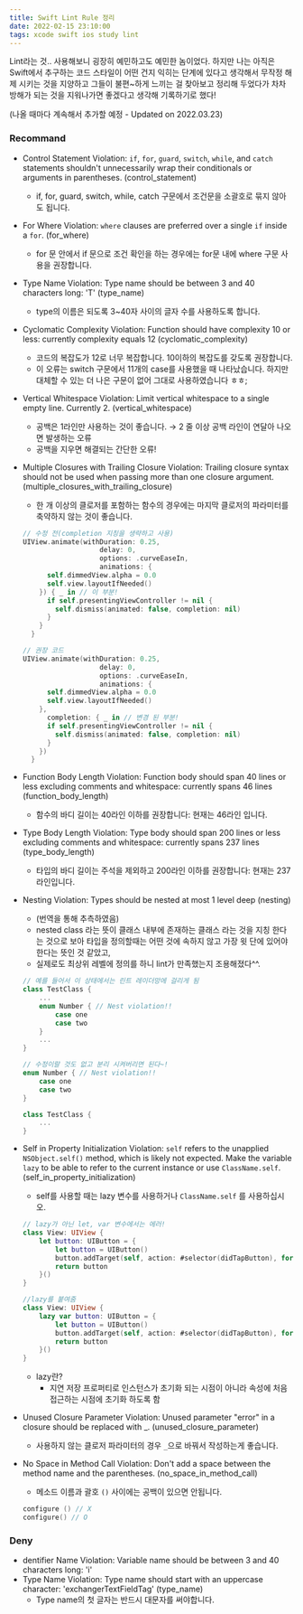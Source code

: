 ```yaml
---
title: Swift Lint Rule 정리
date: 2022-02-15 23:10:00
tags: xcode swift ios study lint
---
```


Lint라는 것.. 사용해보니 굉장히 예민하고도 예민한 놈이었다.
하지만 나는 아직은 Swift에서 추구하는 코드 스타일이 어떤 건지 익히는 단계에 있다고 생각해서 무작정 해제 시키는 것을 지양하고
그들이 불편~하게 느끼는 걸 찾아보고 정리해 두었다가 차차 방해가 되는 것을 지워나가면 좋겠다고 생각해 기록하기로 했다!

(나올 때마다 계속해서 추가할 예정 - Updated on 2022.03.23)

### Recommand

- Control Statement Violation: `if`, `for`, `guard`, `switch`, `while`, and `catch` statements shouldn't unnecessarily wrap their conditionals or arguments in parentheses. (control_statement)
    - if, for, guard, switch, while, catch 구문에서 조건문을 소괄호로 묶지 않아도 됩니다.


- For Where Violation: `where` clauses are preferred over a single `if` inside a `for`. (for_where)
    - for 문 안에서 if 문으로 조건 확인을 하는 경우에는 for문 내에 where 구문 사용을 권장합니다.


- Type Name Violation: Type name should be between 3 and 40 characters long: 'T' (type_name)
    - type의 이름은 되도록 3~40자 사이의 글자 수를 사용하도록 합니다.


- Cyclomatic Complexity Violation: Function should have complexity 10 or less: currently complexity equals 12 (cyclomatic_complexity)
    - 코드의 복잡도가 12로 너무 복잡합니다.  10이하의 복잡도를 갖도록 권장합니다.
    - 이 오류는 switch 구문에서 11개의 case를 사용했을 때 나타났습니다. 하지만 대체할 수 있는 더 나은 구문이 없어 그대로 사용하였습니다 ㅎㅎ;


- Vertical Whitespace Violation: Limit vertical whitespace to a single empty line. Currently 2. (vertical_whitespace)
    - 공백은 1라인만 사용하는 것이 좋습니다. → 2 줄 이상 공백 라인이 연달아 나오면 발생하는 오류
    - 공백을 지우면 해결되는 간단한 오류!


- Multiple Closures with Trailing Closure Violation: Trailing closure syntax should not be used when passing more than one closure argument. (multiple_closures_with_trailing_closure)
    - 한 개 이상의 클로저를 포함하는 함수의 경우에는 마지막 클로저의 파라미터를 축약하지 않는 것이 좋습니다.
    
    ```swift
    // 수정 전(completion 지칭을 생략하고 사용)
    UIView.animate(withDuration: 0.25,
                       delay: 0,
                       options: .curveEaseIn,
                       animations: {
          self.dimmedView.alpha = 0.0
          self.view.layoutIfNeeded()
        }) { _ in // 이 부분!
          if self.presentingViewController != nil {
            self.dismiss(animated: false, completion: nil)
          }
        }
      }
    
    // 권장 코드
    UIView.animate(withDuration: 0.25,
                       delay: 0,
                       options: .curveEaseIn,
                       animations: {
          self.dimmedView.alpha = 0.0
          self.view.layoutIfNeeded()
        },
          completion: { _ in // 변경 된 부분!
          if self.presentingViewController != nil {
            self.dismiss(animated: false, completion: nil)
          }
        })
      }
    ```
    

- Function Body Length Violation: Function body should span 40 lines or less excluding comments and whitespace: currently spans 46 lines (function_body_length)
    - 함수의 바디 길이는 40라인 이하를 권장합니다: 현재는 46라인 입니다.


- Type Body Length Violation: Type body should span 200 lines or less excluding comments and whitespace: currently spans 237 lines (type_body_length)
    - 타입의 바디 길이는 주석을 제외하고 200라인 이하를 권장합니다: 현재는 237라인입니다.

- Nesting Violation: Types should be nested at most 1 level deep (nesting)
    - (번역을 통해 추측하였음)
    - nested class 라는 뜻이 클래스 내부에 존재하는 클래스 라는 것을 지칭 한다는 것으로 보아 타입을 정의할때는 어떤 것에 속하지 않고 가장 윗 단에 있어야 한다는 뜻인 것 같았고,
    - 실제로도 최상위 레벨에 정의를 하니 lint가 만족했는지 조용해졌다^^.
    
    ```swift
    // 예를 들어서 이 상태에서는 린트 레이더망에 걸리게 됨
    class TestClass {
    	...
    	enum Number { // Nest violation!!
    		case one
    		case two
    	}
    	...
    }
    
    // 수정이랄 것도 없고 분리 시켜버리면 된다~!
    enum Number { // Nest violation!!
    	case one
    	case two
    }
    
    class TestClass {
    	...
    }
    ```
    
- Self in Property Initialization Violation: `self` refers to the unapplied `NSObject.self()` method, which is likely not expected. Make the variable `lazy` to be able to refer to the current instance or use `ClassName.self`. (self_in_property_initialization)
    - self를 사용할 때는 lazy 변수를 사용하거나 `ClassName.self` 를 사용하십시오.
    
    ```swift
    // lazy가 아닌 let, var 변수에서는 에러!
    class View: UIView {
        let button: UIButton = {
            let button = UIButton()
            button.addTarget(self, action: #selector(didTapButton), for: .touchUpInside) // 여기~~
            return button
        }()
    }
    
    //lazy를 붙여줌
    class View: UIView {
        lazy var button: UIButton = {
            let button = UIButton()
            button.addTarget(self, action: #selector(didTapButton), for: .touchUpInside)
            return button
        }()
    }
    ```
    
    - lazy란?
        - 지연 저장 프로퍼티로 인스턴스가 초기화 되는 시점이 아니라 속성에 처음 접근하는 시점에 초기화 하도록 함
        
- Unused Closure Parameter Violation: Unused parameter "error" in a closure should be replaced with _. (unused_closure_parameter)
    - 사용하지 않는 클로저 파라미터의 경우 `_`으로 바꿔서 작성하는게 좋습니다.

- No Space in Method Call Violation: Don't add a space between the method name and the parentheses. (no_space_in_method_call)
    - 메소드 이름과 괄호 `()` 사이에는 공백이 있으면 안됩니다.
    
    ```swift
    configure () // X
    configure() // O
    ```


### Deny

- dentifier Name Violation: Variable name should be between 3 and 40 characters long: 'i'
- Type Name Violation: Type name should start with an uppercase character: 'exchangerTextFieldTag' (type_name)
    - Type name의 첫 글자는 반드시 대문자를 써야합니다.
